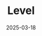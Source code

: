 ---  
layout: startup_page  
title: "Level"  
id: "level.money"  
permalink: "/levellevel.money03182025/"  
website: "https://www.level.money/"  
funding_round: "Strategic Investment"  
funding_amount: "$2.6M"  
investors: "Dragonfly, Polychain, Flowdesk, Echo syndicates Native Crypto, Feisty Collective by Path, Sam Kazemian, Albert Chon"  
about: "Level is a decentralized stablecoin protocol that generates yield for its stablecoin exclusively from DeFi. It offers a stablecoin, lvlUSD, that is fully collateralized by fiat-backed stablecoins such as USDC and USDT, supplied on lending protocols like Aave to generate yield. Level aims to provide sustainable, on-chain yield and minimize the centralized counterparty and operational risk faced by many competitors."  
markets: "DeFi, Blockchain, Fintech"  
hq: "San Francisco, California, United States"  
founded_year: ""  
linkedin: ""  
twitter: ""  
instagram: ""  
facebook: ""  
crunchbase: "https://www.crunchbase.com/organization/level-money"  
pitchbook: "https://pitchbook.com/profiles/company/640282-33"  

date_display: "18-Mar-2025"  
date: "2025-03-18"

# SEO Optimization  
meta_title: "Level - Strategic Investment Funding ($2.6M)"  
meta_description: "Level, Level is a decentralized stablecoin protocol that generates yield for its stablecoin exclusively from DeFi. It offers a stablecoin, lvlUSD, that is fu..."  
meta_keywords: "Level, DeFi, Blockchain, Fintech, Strategic Investment funding"  
canonical_url: "https://startup.projectstartups.com/levellevel.money03182025/"  
---